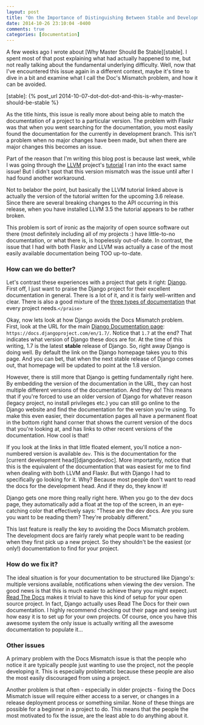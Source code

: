 ```yaml
---
layout: post
title: "On the Importance of Distinguishing Between Stable and Development Documentation"
date: 2014-10-26 23:10:04 -0400
comments: true
categories: [documentation]
---
```


A few weeks ago I wrote about [Why Master Should Be Stable][stable]. I
spent most of that post explaining what had actually happened to me,
but not really talking about the fundamental underlying difficulty.
Well, now that I've encountered this issue again in a different
context, maybe it's time to dive in a bit and examine what I call the
Doc's Mismatch problem, and how it can be avoided.

[stable]: {% post_url 2014-10-07-dot-dot-dot-and-this-is-why-master-should-be-stable %}
<!--more-->

As the title hints, this issue is really more about being able to
match the documentation of a project to a particular version. The
problem with Flaskr was that when you went searching for the
documentation, you most easily found the documentation for the
currently in development branch. This isn't a problem when no major
changes have been made, but when there are major changes this becomes
an issue.

Part of the reason that I'm writing this blog post is because last
week, while I was going through the [LLVM] project's [tutorial] I ran
into the exact same issue! But I didn't spot that this version
mismatch was the issue until after I had found another workaround.

[LLVM]: http://llvm.org
[tutorial]: http://llvm.org/docs/tutorial/index.html

Not to belabor the point, but basically the LLVM tutorial linked above
is actually the version of the tutorial written for the upcoming 3.6
release. Since there are several breaking changes to the API occurring
in this release, when you have installed LLVM 3.5 the tutorial appears
to be rather broken.

This problem is sort of ironic as the majority of open source software
out there (most definitely including all of my projects :) have
little-to-no documentation, or what there is, is hopelessly
out-of-date. In contrast, the issue that I had with both Flaskr and
LLVM was actually a case of the most easily available documentation
being TOO up-to-date.

### How can we do better?

Let's contrast these experiences with a project that gets it right:
[Django]. First off, I just want to praise the Django project for
their excellent documentation in general. There is a lot of it, and it
is fairly well-written and clear. There is also a good mixture of the
[three types of documentation][threetypes] that every project
needs.`</praise>`

[Django]: https://www.djangoproject.com/
[threetypes]: http://jacobian.org/writing/great-documentation/what-to-write/

Okay, now lets look at how Django avoids the Docs Mismatch
problem. First, look at the URL for the main
[Django Documentation page][djangodocs]:
`https://docs.djangoproject.com/en/1.7/`.  Notice that `1.7` at the
end? That indicates what version of Django these docs are for. At the
time of this writing, 1.7 is the latest **stable** release of
Django. So, right away Django is doing well. By default the link on
the Django homepage takes you to this page.  And you can bet, that
when the next stable release of Django comes out, that homepage will
be updated to point at the 1.8 version.

[djangodocs]: https://docs.djangoproject.com/en/1.7/

However, there is still more that Django is getting fundamentally
right here. By embedding the version of the documentation in the URL,
they can host multiple different versions of the documentation. And
they do! This means that if you're forced to use an older version of
Django for whatever reason (legacy project, no install privileges
etc.) you can still go online to the Django website and find the
documentation for the version you're using. To make this even easier,
their documentation pages all have a permanent float in the bottom
right hand corner that shows the current version of the docs that
you're looking at, and has links to other recent versions of the
documentation.  How cool is that!

If you look at the links in that little floated element, you'll notice
a non-numbered version is available `dev`. This is the documentation
for the [current development head][djangodevdoc]. More importantly,
notice that this is the equivalent of the documentation that was
easiest for me to find when dealing with both LLVM and Flaskr. But
with Django I had to specifically go looking for it. Why? Because most
people don't want to read the docs for the development head.  And if
they do, they know it!

[djangdevdoc]: https://docs.djangoproject.com/en/dev/

Django gets one more thing really right here. When you go to the dev
docs page, they automatically add a float at the top of the screen, in
an eye-catching color that effectively says: "These are the dev
docs. Are you sure you want to be reading them? They're probably
different."

This last feature is really the key to avoiding the Docs Mismatch
problem. The development docs are fairly rarely what people want to be
reading when they first pick up a new project. So they shouldn't be
the easiest (or only!) documentation to find for your project.

### How do we fix it?

The ideal situation is for your documentation to be structured like
Django's: multiple versions available, notifications when viewing the
dev version. The good news is that this is much easier to achieve
thany you might expect. [Read The Docs] makes it trivial to have this
kind of setup for your open source project. In fact, Django actually
uses Read The Docs for their own documentation. I highly recommend
checking out their page and seeing just how easy it is to set up for
your own projects. Of course, once you have this awesome system the
only issue is actually writing all the awesome documentation to
populate it...

[Read The Docs]: https://readthedocs.org/

### Other issues

A primary problem with the Docs Mismatch issue is that the people who
notice it are typically people just wanting to use the project, not
the people developing it. This is especially problematic because these
people are also the most easily discouraged from using a project.

Another problem is that often - especially in older projects - fixing
the Docs Mismatch issue will require either access to a server, or
changes in a release deployment process or something similar. None of
these things are possible for a beginner in a project to do. This
means that the people the most motivated to fix the issue, are the
least able to do anything about it.

